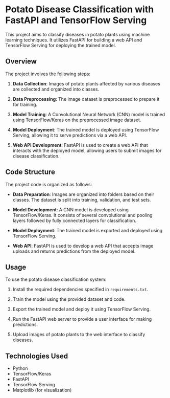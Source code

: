 # Potato Disease Classification with FastAPI and TensorFlow Serving

This project aims to classify diseases in potato plants using machine learning techniques. It utilizes FastAPI for building a web API and TensorFlow Serving for deploying the trained model.

## Overview

The project involves the following steps:

1. **Data Collection**: Images of potato plants affected by various diseases are collected and organized into classes.

2. **Data Preprocessing**: The image dataset is preprocessed to prepare it for training.

3. **Model Training**: A Convolutional Neural Network (CNN) model is trained using TensorFlow/Keras on the preprocessed image dataset.

4. **Model Deployment**: The trained model is deployed using TensorFlow Serving, allowing it to serve predictions via a web API.

5. **Web API Development**: FastAPI is used to create a web API that interacts with the deployed model, allowing users to submit images for disease classification.

## Code Structure

The project code is organized as follows:

- **Data Preparation**: Images are organized into folders based on their classes. The dataset is split into training, validation, and test sets.

- **Model Development**: A CNN model is developed using TensorFlow/Keras. It consists of several convolutional and pooling layers followed by fully connected layers for classification.

- **Model Deployment**: The trained model is exported and deployed using TensorFlow Serving.

- **Web API**: FastAPI is used to develop a web API that accepts image uploads and returns predictions from the deployed model.

## Usage

To use the potato disease classification system:

1. Install the required dependencies specified in `requirements.txt`.

2. Train the model using the provided dataset and code.

3. Export the trained model and deploy it using TensorFlow Serving.

4. Run the FastAPI web server to provide a user interface for making predictions.

5. Upload images of potato plants to the web interface to classify diseases.

## Technologies Used

- Python
- TensorFlow/Keras
- FastAPI
- TensorFlow Serving
- Matplotlib (for visualization)

